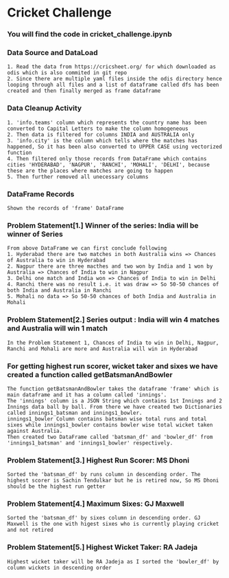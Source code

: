 # Cricket Challenge

### You will find the code in cricket_challenge.ipynb


### Data Source and DataLoad
    1. Read the data from https://cricsheet.org/ for which downloaded as odis which is also commited in git repo
    2. Since there are multiple yaml files inside the odis directory hence looping through all files and a list of dataframe called dfs has been created and then finally merged as frame dataframe
    
### Data Cleanup Activity
    1. 'info.teams' column which represents the country name has been converted to Capital Letters to make the column homogeneous
    2. Then data is filtered for columns INDIA and AUSTRALIA only
    3. 'info.city' is the column which tells where the matches has happened, So it has been also converted to UPPER CASE using vectorized function
    4. Then filtered only those records from DataFrame which contains cities 'HYDERABAD', 'NAGPUR', 'RANCHI', 'MOHALI', 'DELHI', because these are the places where matches are going to happen
    5. Then further removed all unecessary columns
    
### DataFrame Records
    Shown the records of 'frame' DataFrame
    
### Problem Statement\[1.\] Winner of the series: India will be winner of Series
    From above DataFrame we can first conclude following
    1. Hyderabad there are two matches in both Australia wins => Chances of Australia to win in Hyderabad
    2. Nagpur there are three macthes and two won by India and 1 won by Australia => Chances of India to win in Nagpur
    3. Delhi one match and India won => Chances of India to win in Delhi
    4. Ranchi there was no result i.e. it was draw => So 50-50 chances of both India and Australia in Ranchi
    5. Mohali no data => So 50-50 chances of both India and Australia in Mohali
    
### Problem Statement\[2.\] Series output : India will win 4 matches and Australia will win 1 match
    In the Problem Statement 1, Chances of India to win in Delhi, Nagpur, Ranchi and Mohali are more and Australia will win in Hyderabad
    
### For getting highest run scorer, wicket taker and sixes we have created a function called getBatsmanAndBowler
    The function getBatsmanAndBowler takes the dataframe 'frame' which is main dataframe and it has a column called 'innings'.
    The 'innings' column is a JSON String which contains 1st Innings and 2 Innings data ball by ball. From there we have created two Dictionaries called innings1_batsman and innings1_bowler. 
    innings1_bowler Column contains batsman wise total runs and total sixes while innings1_bowler contains bowler wise total wicket taken against Australia.
    Then created two DataFrame called 'batsman_df' and 'bowler_df' from 'innings1_batsman' and 'innings1_bowler' respectively.

### Problem Statement\[3.\] Highest Run Scorer: MS Dhoni    
    Sorted the 'batsman_df' by runs column in descending order. The highest scorer is Sachin Tendulkar but he is retired now, So MS Dhoni should be the highest run getter
  
### Problem Statement\[4.\] Maximum Sixes: GJ Maxwell 
    Sorted the 'batsman_df' by sixes column in descending order. GJ Maxwell is the one with higest sixes who is currently playing cricket and not retired
   
### Problem Statement\[5.\] Highest Wicket Taker: RA Jadeja
    Highest wicket taker will be RA Jadeja as I sorted the 'bowler_df' by column wickets in descending order
